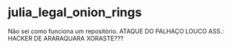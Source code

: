 # julia_legal_onion_rings

Não sei como funciona um repositório. ATAQUE DO PALHAÇO LOUCO ASS.: HACKER DE ARARAQUARA XORASTE???
